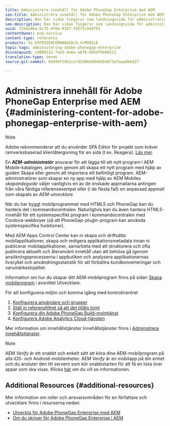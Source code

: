 ```yaml
---
title: Administrera innehåll för Adobe PhoneGap Enterprise med AEM
seo-title: Administrera innehåll för Adobe PhoneGap Enterprise med AEM
description: Den här sidan fungerar som landningssida för administration av Adobe PhoneGap Enterprise.
seo-description: Den här sidan fungerar som landningssida för administration av Adobe PhoneGap Enterprise.
uuid: 31bda96a-bc35-4f04-9107-7d575c04d761
contentOwner: msm-service
content-type: reference
products: SG_EXPERIENCEMANAGER/6.4/MOBILE
topic-tags: administering-adobe-phonegap-enterprise
discoiquuid: cd080122-7ae5-4e6e-a8f6-b95dfbb0b511
translation-type: tm+mt
source-git-commit: 95499f59b2ce7d5d864d948d596f3efaae0b0d27

---
```



# Administrera innehåll för Adobe PhoneGap Enterprise med AEM {#administering-content-for-adobe-phonegap-enterprise-with-aem}

>[!NOTE]
>
>Adobe rekommenderar att du använder SPA Editor för projekt som kräver ramverksbaserad klientåtergivning för en sida (t.ex. Reagera). [Läs mer](/help/sites-developing/spa-overview.md).

En ***AEM-administratör*** ansvarar för att lägga till ett nytt program i AEM Mobile-katalogen, antingen genom att skapa ett nytt program med hjälp av guiden Skapa eller genom att importera ett befintligt program. AEM-administratörer som skapar en ny app med hjälp av AEM Mobiles *skapandeguide* väljer vanligtvis en av de önskade appmallarna antingen från våra färdiga referensexempel eller (i de flesta fall) en anpassad appmall som skapats av *AEM-utvecklare.*

När du har byggt mobilprogrammet med HTML5 och PhoneGap kan du hantera det i kommandocentralen. Naturligtvis kan du även hantera HTML5-innehåll för ett systemspecifikt program i kommandocentralen med Cordova-webbvyer (så att PhoneGap-plugin-program kan använda systemspecifika funktioner).

Med AEM Apps Control Center kan ni skapa och driftsätta mobilapplikationer, skapa och redigera applikationsmetadata innan ni publicerar mobilapplikationer, samarbeta med att strukturera och ofta publicera aktuellt och återanvänt innehåll utan att behöva gå igenom ansökningsprocesserna i appbutiken och analysera applikationernas livscykel och användningsstatistik för att förbättra kundkonverteringar och varumärkeslojalitet.

Information om hur du skapar ditt AEM-mobilprogram finns på sidan [Skapa mobilprogram](/help/mobile/building-app-mobile-phonegap.md) i avsnittet Utvecklare.

För att konfigurera miljön och komma igång med kontrollcentret

1. [Konfigurera användare och grupper](/help/mobile/configure-users-groups.md)
1. [Ställ in referensfiltret så att det tillåts tomt](/help/mobile/setting-referrer-filter-empty.md)
1. [Konfigurera din Adobe PhoneGap Build-molntjänst](/help/mobile/configure-phonegap-build-cloud.md)
1. [Konfigurera Adobe Analytics Cloud-tjänsten](/help/mobile/configure-adobe-mobile-cloud-service.md)

Mer information om innehållstjänster Innehållstjänster finns i [Administrera innehållstjänster](/help/mobile/developing-content-services.md).

>[!NOTE]
>
>AEM *Verify* är ett snabbt och enkelt sätt att köra dina AEM-mobilprogram på alla iOS- och Android-mobilenheter. AEM *Verify* är en mobilapp på din enhet och du ansluter den till servern som kör snabbstarten för att få en lista över appar som ska visas. Klicka [här](/help/mobile/phonegap-mobile-quickstart.md) om du vill se informationen.

## Additional Resources {#additional-resources}

Mer information om roller och ansvarsområden för en författare och utvecklare finns i resurserna nedan:

* [Utveckla för Adobe PhoneGap Enterprise med AEM](/help/mobile/developing-in-phonegap.md)
* [Om du skriver för Adobe PhoneGap Enterprise i AEM](/help/mobile/phonegap.md)
